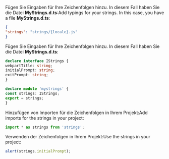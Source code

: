 <span data-ttu-id="91fd9-p123">Fügen Sie Eingaben für Ihre Zeichenfolgen hinzu. In diesem Fall haben Sie die Datei **MyStrings.d.ts**:</span><span class="sxs-lookup"><span data-stu-id="91fd9-p123">Add typings for your strings. In this case, you have a file **MyStrings.d.ts**:</span></span>

```json
{
"strings": "strings/{locale}.js"
}
```
    
Fügen Sie Eingaben für Ihre Zeichenfolgen hinzu. In diesem Fall haben Sie die Datei **MyStrings.d.ts**:

```typescript
declare interface IStrings {
webpartTitle: string;
initialPrompt: string;
exitPrompt: string;
}

declare module 'mystrings' {
const strings: IStrings;
export = strings;
}
```
    
<span data-ttu-id="91fd9-201">Hinzufügen von Importen für die Zeichenfolgen in Ihrem Projekt:</span><span class="sxs-lookup"><span data-stu-id="91fd9-201">Add imports for the strings in your project:</span></span>
    
```typescript
import * as strings from 'strings';
```
    
<span data-ttu-id="91fd9-202">Verwenden der Zeichenfolgen in Ihrem Projekt:</span><span class="sxs-lookup"><span data-stu-id="91fd9-202">Use the strings in your project:</span></span>

```typescript
alert(strings.initialPrompt);
```
